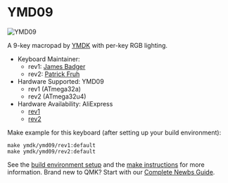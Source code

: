 # YMD09

![YMD09](https://ae01.alicdn.com/kf/HTB1x6BATYvpK1RjSZPiq6zmwXXai/9-Key-QMK-Hotswap-YMDK-RGB-Support-Macro-Function-Type-C-MX-Switches-Mechanical-Keyboard-Numpad.jpg)

A 9-key macropad by [YMDK](https://ymdk.aliexpress.com/store/429151) with per-key RGB lighting.

* Keyboard Maintainer:
    - rev1: [James Badger](https://github.com/openfirmware)
    - rev2: [Patrick Fruh](https://github.com/kaeltis)
* Hardware Supported: YMD09
    - rev1 (ATmega32a)
    - rev2 (ATmega32u4)
* Hardware Availability: AliExpress
    - [rev1](https://www.aliexpress.com/i/33008853928.html)
    - [rev2](https://www.aliexpress.com/i/4000510880374.html)

Make example for this keyboard (after setting up your build environment):

    make ymdk/ymd09/rev1:default
    make ymdk/ymd09/rev2:default

See the [build environment setup](https://docs.qmk.fm/#/getting_started_build_tools) and the [make instructions](https://docs.qmk.fm/#/getting_started_make_guide) for more information. Brand new to QMK? Start with our [Complete Newbs Guide](https://docs.qmk.fm/#/newbs).
